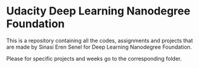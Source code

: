 # Udacity Deep Learning Nanodegree Foundation

This is a repository containing all the codes, assignments and projects that are made by Sinasi Eren Senel for Deep Learning Nanodegree Foundation.

Please for specific projects and weeks go to the corresponding folder.
